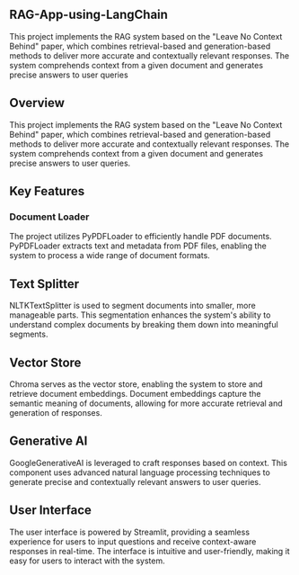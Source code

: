 ## RAG-App-using-LangChain
This project implements the RAG system based on the "Leave No Context Behind" paper, which combines retrieval-based and generation-based methods to deliver more accurate and contextually relevant responses. The system comprehends context from a given document and generates precise answers to user queries

## Overview
This project implements the RAG system based on the "Leave No Context Behind" paper, which combines retrieval-based and generation-based methods to deliver more accurate and contextually relevant responses. The system comprehends context from a given document and generates precise answers to user queries.

## Key Features
### Document Loader
The project utilizes PyPDFLoader to efficiently handle PDF documents. PyPDFLoader extracts text and metadata from PDF files, enabling the system to process a wide range of document formats.

## Text Splitter
NLTKTextSplitter is used to segment documents into smaller, more manageable parts. This segmentation enhances the system's ability to understand complex documents by breaking them down into meaningful segments.

## Vector Store
Chroma serves as the vector store, enabling the system to store and retrieve document embeddings. Document embeddings capture the semantic meaning of documents, allowing for more accurate retrieval and generation of responses.

## Generative AI
GoogleGenerativeAI is leveraged to craft responses based on context. This component uses advanced natural language processing techniques to generate precise and contextually relevant answers to user queries.

## User Interface
The user interface is powered by Streamlit, providing a seamless experience for users to input questions and receive context-aware responses in real-time. The interface is intuitive and user-friendly, making it easy for users to interact with the system.
